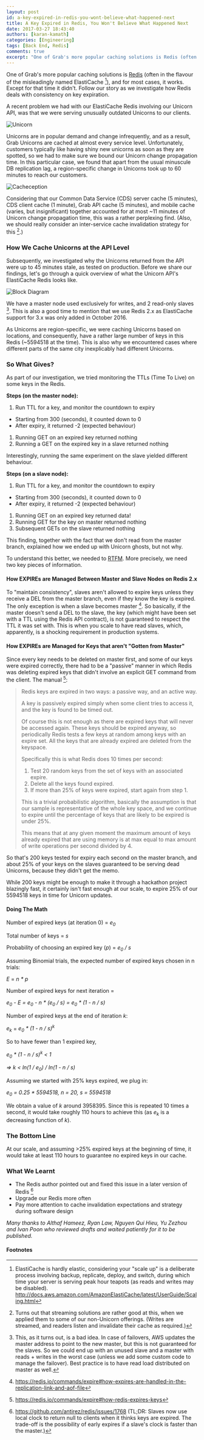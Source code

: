 ```yaml
---
layout: post
id: a-key-expired-in-redis-you-wont-believe-what-happened-next
title: A Key Expired in Redis, You Won't Believe What Happened Next
date: 2017-03-27 18:43:40
authors: [karan-kamath]
categories: [Engineering]
tags: [Back End, Redis]
comments: true
excerpt: "One of Grab's more popular caching solutions is Redis (often in the flavour of the misleadingly named ElastiCache), and for most cases, it works. Except for that time it didn't. Follow our story as we investigate how Redis deals with consistency on key expiration."
---
```


One of Grab's more popular caching solutions is [Redis](https://redis.io/) (often in the flavour of the misleadingly named ElastiCache [^1]), and for most cases, it works. Except for that time it didn't. Follow our story as we investigate how Redis deals with consistency on key expiration.

A recent problem we had with our ElastiCache Redis involving our Unicorn API, was that we were serving unusually outdated Unicorns to our clients.

<div class="post-image-section">
  <img alt="Unicorn" src="/img/key-expired-in-redis/unicorn.png">
</div>

Unicorns are in popular demand and change infrequently, and as a result, Grab Unicorns are cached at almost every service level. Unfortunately, customers typically like having shiny new unicorns as soon as they are spotted, so we had to make sure we bound our Unicorn change propagation time. In this particular case, we found that apart from the usual minuscule DB replication lag, a region-specific change in Unicorns took up to 60 minutes to reach our customers.

<div class="post-image-section">
  <img alt="Cacheception" src="/img/key-expired-in-redis/cacheception.png">
</div>

Considering that our Common Data Service (CDS) server cache (5 minutes), CDS client cache (1 minute), Grab API cache (5 minutes), and mobile cache (varies, but insignificant) together accounted for at most ~11 minutes of Unicorn change propagation time, this was a rather perplexing find. (Also, we should really consider an inter-service cache invalidation strategy for this [^2].)

### How We Cache Unicorns at the API Level

Subsequently, we investigated why the Unicorns returned from the API were up to 45 minutes stale, as tested on production. Before we share our findings, let's go through a quick overview of what the Unicorn API's ElastiCache Redis looks like.

<div class="post-image-section">
  <img alt="Block Diagram" src="/img/key-expired-in-redis/block-diagram.png">
</div>

We have a master node used exclusively for writes, and 2 read-only slaves [^3]. This is also a good time to mention that we use Redis 2.x as ElastiCache support for 3.x was only added in October 2016.

As Unicorns are region-specific, we were caching Unicorns based on locations, and consequently, have a rather large number of keys in this Redis (~5594518 at the time). This is also why we encountered cases where different parts of the same city inexplicably had different Unicorns.

### So What Gives?

As part of our investigation, we tried monitoring the TTLs (Time To Live) on some keys in the Redis.

**Steps (on the master node):**

1. Run TTL for a key, and monitor the countdown to expiry
  * Starting from 300 (seconds), it counted down to 0
  * After expiry, it returned -2 (expected behaviour)
1. Running GET on an expired key returned nothing
1. Running a GET on the expired key in a slave returned nothing

Interestingly, running the same experiment on the slave yielded different behaviour.

**Steps (on a slave node):**

1. Run TTL for a key, and monitor the countdown to expiry
  * Starting from 300 (seconds), it counted down to 0
  * After expiry, it returned -2 (expected behaviour)
1. Running GET on an expired key returned data!
1. Running GET for the key on master returned nothing
1. Subsequent GETs on the slave returned nothing

This finding, together with the fact that we don't read from the master branch, explained how we ended up with Unicorn ghosts, but not why.

To understand this better, we needed to [RTFM](https://en.wikipedia.org/wiki/RTFM). More precisely, we need two key pieces of information.

#### How EXPIREs are Managed Between Master and Slave Nodes on Redis 2.x

To "maintain consistency", slaves aren't allowed to expire keys unless they receive a DEL from the master branch, even if they know the key is expired. The only exception is when a slave becomes master [^4]. So basically, if the master doesn't send a DEL to the slave, the key (which might have been set with a TTL using the Redis API contract), is not guaranteed to respect the TTL it was set with. This is when you scale to have read slaves, which, apparently, is a shocking requirement in production systems.

#### How EXPIREs are Managed for Keys that aren't "Gotten from Master"

Since every key needs to be deleted on master first, and some of our keys were expired correctly, there had to be a "passive" manner in which Redis was deleting expired keys that didn't involve an explicit GET command from the client. The manual [^5]:

> Redis keys are expired in two ways: a passive way, and an active way.
>
> A key is passively expired simply when some client tries to access it, and the key is found to be timed out.
>
> Of course this is not enough as there are expired keys that will never be accessed again. These keys should be expired anyway, so periodically Redis tests a few keys at random among keys with an expire set. All the keys that are already expired are deleted from the keyspace.
>
> Specifically this is what Redis does 10 times per second:
>
> 1. Test 20 random keys from the set of keys with an associated expire.
> 2. Delete all the keys found expired.
> 3. If more than 25% of keys were expired, start again from step 1.
>
> This is a trivial probabilistic algorithm, basically the assumption is that our sample is representative of the whole key space, and we continue to expire until the percentage of keys that are likely to be expired is under 25%.
>
> This means that at any given moment the maximum amount of keys already expired that are using memory is at max equal to max amount of write operations per second divided by 4.

So that's 200 keys tested for expiry each second on the master branch, and about 25% of your keys on the slaves guaranteed to be serving dead Unicorns, because they didn't get the memo.

While 200 keys might be enough to make it through a hackathon project blazingly fast, it certainly isn't fast enough at our scale, to expire 25% of our 5594518 keys in time for Unicorn updates.

#### Doing The Math

Number of expired keys (at iteration 0) = *e<sub>0</sub>*

Total number of keys = *s*

Probability of choosing an expired key (*p*) = *e<sub>0</sub> / s*

Assuming Binomial trials, the expected number of expired keys chosen in n trials:

*E* = *n * p*

Number of expired keys for next iteration =

*e<sub>0</sub> - E = e<sub>0</sub> - n * (e<sub>0</sub> / s) = e<sub>0</sub> * (1 - n / s)*

Number of expired keys at the end of iteration *k*:

*e<sub>k</sub>* = *e<sub>0</sub> * (1 - n / s)<sup>k</sup>*

So to have fewer than 1 expired key,

*e<sub>0</sub> * (1 - n / s)<sup>k</sup> < 1*

*=> k < ln(1 / e<sub>0</sub>) / ln(1 - n / s)*

Assuming we started with 25% keys expired, we plug in:

 *e<sub>0</sub> = 0.25 * 5594518, n = 20, s = 5594518*

We obtain a value of *k* around 3958395. Since this is repeated 10 times a second, it would take roughly 110 hours to achieve this (as *e<sub>k</sub>* is a decreasing function of *k*).

### The Bottom Line

At our scale, and assuming >25% expired keys at the beginning of time, it would take at least 110 hours to guarantee no expired keys in our cache.

### What We Learnt

- The Redis author pointed out and fixed this issue in a later version of Redis [^6]
- Upgrade our Redis more often
- Pay more attention to cache invalidation expectations and strategy during software design

*Many thanks to Althaf Hameez, Ryan Law, Nguyen Qui Hieu, Yu Zezhou and Ivan Poon who reviewed drafts and waited patiently for it to be published.*

#### Footnotes

[^1]: ElastiCache is hardly elastic, considering your "scale up" is a deliberate process involving backup, replicate, deploy, and switch, during which time your server is serving peak hour teapots (as reads and writes may be disabled). <http://docs.aws.amazon.com/AmazonElastiCache/latest/UserGuide/Scaling.html>
[^2]: Turns out that streaming solutions are rather good at this, when we applied them to some of our non-Unicorn offerings. (Writes are streamed, and readers listen and invalidate their cache as required.)
[^3]: This, as it turns out, is a bad idea. In case of failovers, AWS updates the master address to point to the new master, but this is not guaranteed for the slaves. So we could end up with an unused slave and a master with reads + writes in the worst case (unless we add some custom code to manage the failover). Best practice is to have read load distributed on master as well.
[^4]: <https://redis.io/commands/expire#how-expires-are-handled-in-the-replication-link-and-aof-file>
[^5]: <https://redis.io/commands/expire#how-redis-expires-keys>
[^6]: <https://github.com/antirez/redis/issues/1768> (TL;DR: Slaves now use local clock to return null to clients when it thinks keys are expired. The trade-off is the possibility of early expires if a slave's clock is faster than the master.)
